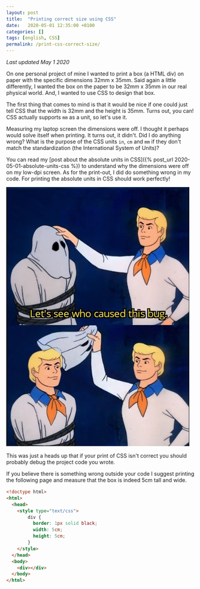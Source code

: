 ```yaml
---
layout: post
title:  "Printing correct size using CSS"
date:   2020-05-01 12:35:00 +0100
categories: []
tags: [english, CSS]
permalink: /print-css-correct-size/
---
```


_Last updated May 1 2020_

On one personal project of mine I wanted to print a box (a HTML div) on paper with the specific dimensions 32mm x 35mm. Said again a little differently, I wanted the box on the paper to be 32mm x 35mm in our real physical world. And, I wanted to use CSS to design that box.

The first thing that comes to mind is that it would be nice if one could just tell CSS that the width is 32mm and the height is 35mm. Turns out, you can! CSS actually supports `mm` as a unit, so let's use it.

Measuring my laptop screen the dimensions were off. I thought it perhaps would solve itself when printing. It turns out, it didn't. Did I do anything wrong? What is the purpose of the CSS units `in`, `cm` and `mm` if they don't match the standardization (the International System of Units)?

You can read my [post about the absolute units in CSS]({% post_url 2020-05-01-absolute-units-css %}) to understand why the dimensions were off on my low-dpi screen. As for the print-out, I did do something wrong in my code. For printing the absolute units in CSS should work perfectly!

![It was me all along](/assets/bug_meme.jpg "It was me all along")

This was just a heads up that if your print of CSS isn't correct you should probably debug the project code you wrote.

If you believe there is something wrong outside your code I suggest printing the following page and measure that the box is indeed 5cm tall and wide.

```html
<!doctype html>
<html>
  <head>
    <style type="text/css">
        div {
          border: 1px solid black;
          width: 5cm;
          height: 5cm;
        }
    </style>
  </head>
  <body>
    <div></div>
  </body>
</html>
```
